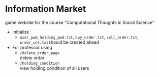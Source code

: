 # Information Market
game website for the course "Computational Thoughts in Social Science" 

* Initialize
    * `user_pwd`, `holding_pwd.txt`, `buy_order.txt`, `sell_order.txt`, `order_cnt.txt`should be created ahead
* For professor using
    * `/delete_order_page`  
        delete order
    * `/holding_condition`  
        view holding condition of all users
